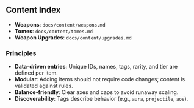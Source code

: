 ## Content Index

- **Weapons**: `docs/content/weapons.md`
- **Tomes**: `docs/content/tomes.md`
- **Weapon Upgrades**: `docs/content/upgrades.md`

### Principles
- **Data-driven entries**: Unique IDs, names, tags, rarity, and tier are defined per item.
- **Modular**: Adding items should not require code changes; content is validated against rules.
- **Balance-friendly**: Clear axes and caps to avoid runaway scaling.
- **Discoverability**: Tags describe behavior (e.g., `aura`, `projectile`, `aoe`).


